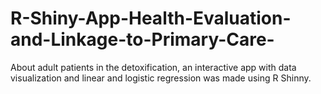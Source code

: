 # R-Shiny-App-Health-Evaluation-and-Linkage-to-Primary-Care-
About adult patients in the detoxification, an interactive app with data visualization and linear and logistic regression was made  using R Shinny.
